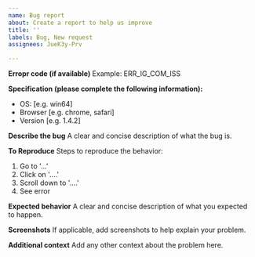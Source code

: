 ```yaml
---
name: Bug report
about: Create a report to help us improve
title: ''
labels: Bug, New request
assignees: JueK3y-Prv

---
```


**Erropr code (if available)**
Example: ERR_IG_COM_ISS

**Specification (please complete the following information):**
 - OS: [e.g. win64]
 - Browser [e.g. chrome, safari]
 - Version [e.g. 1.4.2]

**Describe the bug**
A clear and concise description of what the bug is.

**To Reproduce**
Steps to reproduce the behavior:
1. Go to '...'
2. Click on '....'
3. Scroll down to '....'
4. See error

**Expected behavior**
A clear and concise description of what you expected to happen.

**Screenshots**
If applicable, add screenshots to help explain your problem.

**Additional context**
Add any other context about the problem here.
